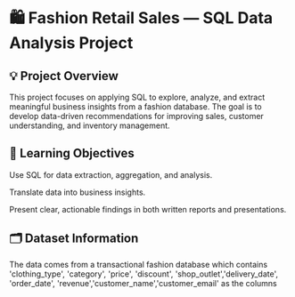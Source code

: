 # 🛍️ Fashion Retail Sales — SQL Data Analysis Project

## 💡 Project Overview
This project focuses on applying SQL to explore, analyze, and extract meaningful business insights from a fashion database. The goal is to develop data-driven recommendations for improving sales, customer understanding, and inventory management.

## 🎯 Learning Objectives
Use SQL for data extraction, aggregation, and analysis.

Translate data into business insights.

Present clear, actionable findings in both written reports and presentations.

## 🗂️ Dataset Information
The data comes from a transactional fashion database which contains 'clothing_type', 'category', 'price', 'discount', 'shop_outlet','delivery_date', 'order_date', 'revenue','customer_name','customer_email' as the columns
